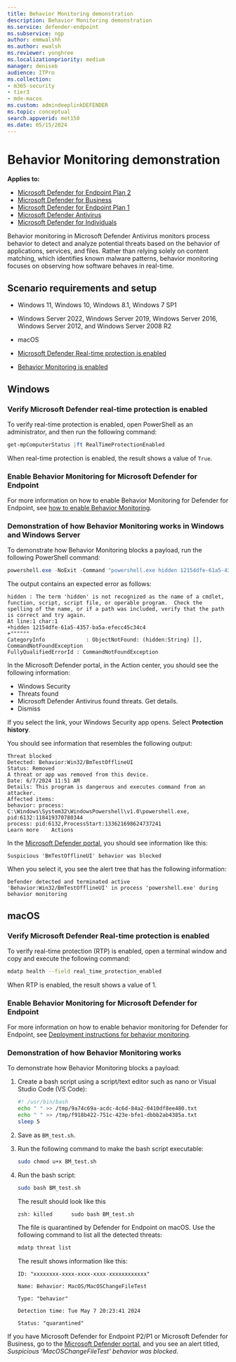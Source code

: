 ```yaml
---
title: Behavior Monitoring demonstration
description: Behavior Monitoring demonstration
ms.service: defender-endpoint
ms.subservice: ngp
author: emmwalshh
ms.author: ewalsh
ms.reviewer: yonghree
ms.localizationpriority: medium
manager: deniseb
audience: ITPro
ms.collection: 
- m365-security
- tier3
- mde-macos
ms.custom: admindeeplinkDEFENDER
ms.topic: conceptual
search.appverid: met150
ms.date: 05/15/2024
---
```


# Behavior Monitoring demonstration

**Applies to:**

- [Microsoft Defender for Endpoint Plan 2](microsoft-defender-endpoint.md)
- [Microsoft Defender for Business](https://www.microsoft.com/security/business/endpoint-security/microsoft-defender-business)
- [Microsoft Defender for Endpoint Plan 1](microsoft-defender-endpoint.md)
- [Microsoft Defender Antivirus](microsoft-defender-antivirus-windows.md)
- [Microsoft Defender for Individuals](https://www.microsoft.com/microsoft-365/microsoft-defender-for-individuals)

Behavior monitoring in Microsoft Defender Antivirus monitors process behavior to detect and analyze potential threats based on the behavior of applications, services, and files. Rather than relying solely on content matching, which identifies known malware patterns, behavior monitoring focuses on observing how software behaves in real-time.

## Scenario requirements and setup

- Windows 11, Windows 10, Windows 8.1, Windows 7 SP1

- Windows Server 2022, Windows Server 2019, Windows Server 2016, Windows Server 2012, and Windows Server 2008 R2

- macOS

- [Microsoft Defender Real-time protection is enabled](#verify-microsoft-defender-real-time-protection-is-enabled)

- [Behavior Monitoring is enabled](#enable-behavior-monitoring-for-microsoft-defender-for-endpoint)

## Windows

### Verify Microsoft Defender real-time protection is enabled

To verify real-time protection is enabled, open PowerShell as an administrator, and then run the following command:

```powershell
get-mpComputerStatus |ft RealTimeProtectionEnabled
```

When real-time protection is enabled, the result shows a value of `True`.

### Enable Behavior Monitoring for Microsoft Defender for Endpoint

For more information on how to enable Behavior Monitoring for Defender for Endpoint, see [how to enable Behavior Monitoring](/defender-endpoint/behavior-monitor).

### Demonstration of how Behavior Monitoring works in Windows and Windows Server

To demonstrate how Behavior Monitoring blocks a payload, run the following PowerShell command:

```powershell
powershell.exe -NoExit -Command "powershell.exe hidden 12154dfe-61a5-4357-ba5a-efecc45c34c4"
```

The output contains an expected error as follows:

```console
hidden : The term 'hidden' is not recognized as the name of a cmdlet, function, script, script file, or operable program.  Check the spelling of the name, or if a path was included, verify that the path is correct and try again.
At line:1 char:1
+hidden 12154dfe-61a5-4357-ba5a-efecc45c34c4
+""""""
CategoryInfo             : ObjectNotFound: (hidden:String) [], CommandNotFoundException
FullyQualifiedErrorId : CommandNotFoundException
```

In the Microsoft Defender portal, in the Action center, you should see the following information:

- Windows Security
- Threats found
- Microsoft Defender Antivirus found threats. Get details.
- Dismiss

If you select the link, your Windows Security app opens. Select **Protection history**.

You should see information that resembles the following output:

```console
Threat blocked
Detected: Behavior:Win32/BmTestOfflineUI
Status: Removed
A threat or app was removed from this device.
Date: 6/7/2024 11:51 AM
Details: This program is dangerous and executes command from an attacker.
Affected items:
behavior: process: C:\Windows\System32\WindowsPowershell\v1.0\powershell.exe, pid:6132:118419370780344
process: pid:6132,ProcessStart:133621698624737241
Learn more    Actions
```

In the [Microsoft Defender portal](https://security.microsoft.com), you should see information like this: 

`Suspicious 'BmTestOfflineUI' behavior was blocked`

When you select it, you see the alert tree that has the following information:

`Defender detected and terminated active 'Behavior:Win32/BmTestOfflineUI' in process 'powershell.exe' during behavior monitoring`

## macOS

### Verify Microsoft Defender Real-time protection is enabled

To verify real-time protection (RTP) is enabled, open a terminal window and copy and execute the following command:

```bash
mdatp health --field real_time_protection_enabled
```

When RTP is enabled, the result shows a value of 1.

### Enable Behavior Monitoring for Microsoft Defender for Endpoint

For more information on how to enable behavior monitoring for Defender for Endpoint, see [Deployment instructions for behavior monitoring](behavior-monitor-macos.md#deployment-instructions-for-behavior-monitoring).

### Demonstration of how Behavior Monitoring works

To demonstrate how Behavior Monitoring blocks a payload:

1. Create a bash script using a script/text editor such as nano or Visual Studio Code (VS Code):

   ```bash
   #! /usr/bin/bash
   echo " " >> /tmp/9a74c69a-acdc-4c6d-84a2-0410df8ee480.txt
   echo " " >> /tmp/f918b422-751c-423e-bfe1-dbbb2ab4385a.txt
   sleep 5
   ```

2. Save as `BM_test.sh`.

3. Run the following command to make the bash script executable:

   ```bash
   sudo chmod u+x BM_test.sh
   ```

4. Run the bash script:

   ```bash
   sudo bash BM_test.sh
   ```

   The result should look like this

   `zsh: killed      sudo bash BM_test.sh`

   The file is quarantined by Defender for Endpoint on macOS. Use the following command to list all the detected threats:

   ```bash
   mdatp threat list
   ```

   The result shows information like this:

   ```console
   ID: "xxxxxxxx-xxxx-xxxx-xxxx-xxxxxxxxxxxx"

   Name: Behavior: MacOS/MacOSChangeFileTest

   Type: "behavior"

   Detection time: Tue May 7 20:23:41 2024

   Status: "quarantined"
   ```

If you have Microsoft Defender for Endpoint P2/P1 or Microsoft Defender for Business, go to the [Microsoft Defender portal](https://security.microsoft.com), and you see an alert titled, *Suspicious 'MacOSChangeFileTest' behavior was blocked*.
